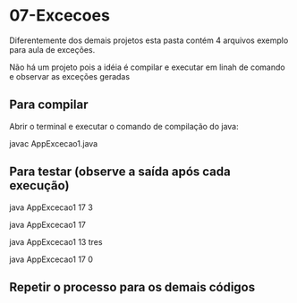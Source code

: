 # 07-Excecoes

Diferentemente dos demais projetos esta pasta contém 4 arquivos exemplo para aula de exceções.

Não há um projeto pois a idéia é compilar e executar em linah de comando e observar as exceções geradas

## Para compilar

Abrir o terminal e executar o comando de compilação do java:

javac AppExcecao1.java

## Para testar (observe a saída após cada execução)

java AppExcecao1 17 3

java AppExcecao1 17

java AppExcecao1 13 tres

java AppExcecao1 17 0

## Repetir o processo para os demais códigos 


